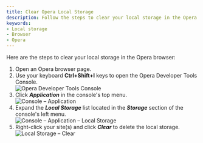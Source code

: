 ```yaml
---
title: Clear Opera Local Storage
description: Follow the steps to clear your local storage in the Opera browser.
keywords:
- Local storage
- Browser
- Opera
---
```

Here are the steps to clear your local storage in the Opera browser:  

1. Open an Opera browser page.
1. Use your keyboard **Ctrl+Shift+I** keys to open the Opera Developer Tools Console.  
![Opera Developer Tools Console](/img/en/kb/KB4873.png)  
1. Click ***Application*** in the console's top menu.  
![Console – Application](/img/en/kb/KB4874.png)  
1. Expand the ***Local Storage*** list located in the ***Storage*** section of the console's left menu.  
![Console – Application – Local Storage](/img/en/kb/KB4875.png)  
1. Right-click your site(s) and click ***Clear*** to delete the local storage.  
![Local Storage – Clear](/img/en/kb/KB4876.png)  